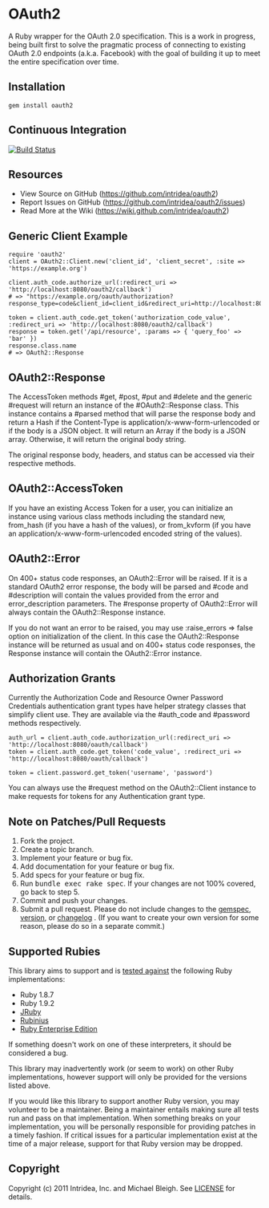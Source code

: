 OAuth2
======
A Ruby wrapper for the OAuth 2.0 specification. This is a work in progress, being built first to solve the pragmatic process of connecting to existing OAuth 2.0 endpoints (a.k.a. Facebook) with the goal of building it up to meet the entire specification over time.

Installation
------------
    gem install oauth2

Continuous Integration
----------------------
[![Build Status](https://secure.travis-ci.org/intridea/oauth2.png)](http://travis-ci.org/intridea/oauth2)

Resources
---------
* View Source on GitHub (https://github.com/intridea/oauth2)
* Report Issues on GitHub (https://github.com/intridea/oauth2/issues)
* Read More at the Wiki (https://wiki.github.com/intridea/oauth2)

Generic Client Example
----------------------

    require 'oauth2'
    client = OAuth2::Client.new('client_id', 'client_secret', :site => 'https://example.org')

    client.auth_code.authorize_url(:redirect_uri => 'http://localhost:8080/oauth2/callback')
    # => "https://example.org/oauth/authorization?response_type=code&client_id=client_id&redirect_uri=http://localhost:8080/oauth2/callback"

    token = client.auth_code.get_token('authorization_code_value', :redirect_uri => 'http://localhost:8080/oauth2/callback')
    response = token.get('/api/resource', :params => { 'query_foo' => 'bar' })
    response.class.name
    # => OAuth2::Response

OAuth2::Response
----------------
The AccessToken methods #get, #post, #put and #delete and the generic #request will return an instance of the #OAuth2::Response class.
This instance contains a #parsed method that will parse the response body and return a Hash if the Content-Type is application/x-www-form-urlencoded or if the body is a JSON object.  It will return an Array if the body is a JSON array.  Otherwise, it will return the original body string.

The original response body, headers, and status can be accessed via their respective methods.

OAuth2::AccessToken
-------------------
If you have an existing Access Token for a user, you can initialize an instance using various class methods including the standard new, from_hash (if you have a hash of the values), or from_kvform (if you have an application/x-www-form-urlencoded encoded string of the values).

OAuth2::Error
-------------
On 400+ status code responses, an OAuth2::Error will be raised.  If it is a standard OAuth2 error response, the body will be parsed and #code and #description will contain the values provided from the error and error_description parameters.  The #response property of OAuth2::Error will always contain the OAuth2::Response instance.

If you do not want an error to be raised, you may use :raise_errors => false option on initialization of the client.  In this case the OAuth2::Response instance will be returned as usual and on 400+ status code responses, the Response instance will contain the OAuth2::Error instance.

Authorization Grants
--------------------
Currently the Authorization Code and Resource Owner Password Credentials authentication grant types have helper strategy classes that simplify client use.  They are available via the #auth_code and #password methods respectively.

    auth_url = client.auth_code.authorization_url(:redirect_uri => 'http://localhost:8080/oauth/callback')
    token = client.auth_code.get_token('code_value', :redirect_uri => 'http://localhost:8080/oauth/callback')

    token = client.password.get_token('username', 'password')

You can always use the #request method on the OAuth2::Client instance to make requests for tokens for any Authentication grant type.


Note on Patches/Pull Requests
-----------------------------
1. Fork the project.
2. Create a topic branch.
3. Implement your feature or bug fix.
4. Add documentation for your feature or bug fix.
5. Add specs for your feature or bug fix.
6. Run <tt>bundle exec rake spec</tt>. If your changes are not 100% covered, go back to step 5.
7. Commit and push your changes.
8. Submit a pull request. Please do not include changes to the [gemspec](https://github.com/intridea/oauth2/blob/master/oauth2.gemspec), [version](https://github.com/intridea/oauth2/blob/master/lib/oauth2/version.rb), or [changelog](https://github.com/intridea/oauth2/wiki/Changelg) . (If you want to create your own version for some reason, please do so in a separate commit.)

Supported Rubies
----------------
This library aims to support and is [tested
against](http://travis-ci.org/intridea/oauth2) the following Ruby
implementations:

* Ruby 1.8.7
* Ruby 1.9.2
* [JRuby](http://www.jruby.org/)
* [Rubinius](http://rubini.us/)
* [Ruby Enterprise Edition](http://www.rubyenterpriseedition.com/)

If something doesn't work on one of these interpreters, it should be considered
a bug.

This library may inadvertently work (or seem to work) on other Ruby
implementations, however support will only be provided for the versions listed
above.

If you would like this library to support another Ruby version, you may
volunteer to be a maintainer. Being a maintainer entails making sure all tests
run and pass on that implementation. When something breaks on your
implementation, you will be personally responsible for providing patches in a
timely fashion. If critical issues for a particular implementation exist at the
time of a major release, support for that Ruby version may be dropped.

Copyright
---------
Copyright (c) 2011 Intridea, Inc. and Michael Bleigh.
See [LICENSE](https://github.com/intridea/oauth2/blob/master/LICENSE.md) for details.
